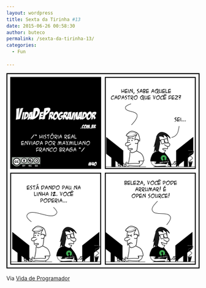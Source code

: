 ```yaml
---
layout: wordpress
title: Sexta da Tirinha #13
date: 2015-06-26 00:58:30
author: buteco
permalink: /sexta-da-tirinha-13/
categories:
  - Fun

---
```


<a href="/assets/wp-content/uploads/2015/06/tirinha401.png"><img src="/assets/wp-content/uploads/2015/06/tirinha401.png" alt="tirinha40" width="510" height="510" class="alignnone size-full wp-image-2871" /></a>

Via <a href="http://vidadeprogramador.com.br/" target="_blank">Vida de Programador</a>